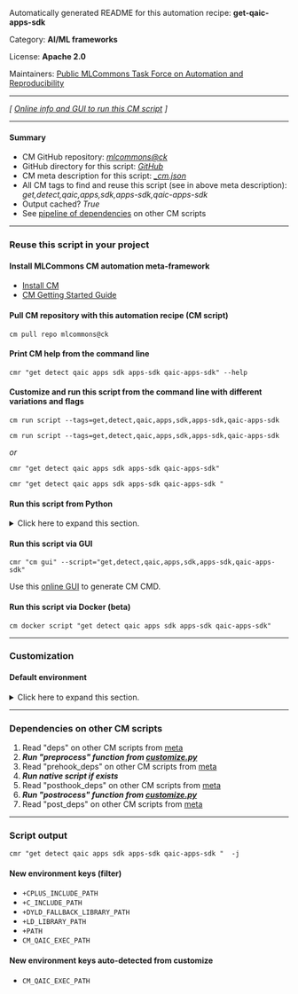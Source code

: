 Automatically generated README for this automation recipe: **get-qaic-apps-sdk**

Category: **AI/ML frameworks**

License: **Apache 2.0**

Maintainers: [Public MLCommons Task Force on Automation and Reproducibility](https://github.com/mlcommons/ck/blob/master/docs/taskforce.md)

---
*[ [Online info and GUI to run this CM script](https://access.cknowledge.org/playground/?action=scripts&name=get-qaic-apps-sdk,0a9e206af6764da9) ]*

---
#### Summary

* CM GitHub repository: *[mlcommons@ck](https://github.com/mlcommons/ck/tree/dev/cm-mlops)*
* GitHub directory for this script: *[GitHub](https://github.com/mlcommons/ck/tree/dev/cm-mlops/script/get-qaic-apps-sdk)*
* CM meta description for this script: *[_cm.json](_cm.json)*
* All CM tags to find and reuse this script (see in above meta description): *get,detect,qaic,apps,sdk,apps-sdk,qaic-apps-sdk*
* Output cached? *True*
* See [pipeline of dependencies](#dependencies-on-other-cm-scripts) on other CM scripts


---
### Reuse this script in your project

#### Install MLCommons CM automation meta-framework

* [Install CM](https://access.cknowledge.org/playground/?action=install)
* [CM Getting Started Guide](https://github.com/mlcommons/ck/blob/master/docs/getting-started.md)

#### Pull CM repository with this automation recipe (CM script)

```cm pull repo mlcommons@ck```

#### Print CM help from the command line

````cmr "get detect qaic apps sdk apps-sdk qaic-apps-sdk" --help````

#### Customize and run this script from the command line with different variations and flags

`cm run script --tags=get,detect,qaic,apps,sdk,apps-sdk,qaic-apps-sdk`

`cm run script --tags=get,detect,qaic,apps,sdk,apps-sdk,qaic-apps-sdk `

*or*

`cmr "get detect qaic apps sdk apps-sdk qaic-apps-sdk"`

`cmr "get detect qaic apps sdk apps-sdk qaic-apps-sdk " `


#### Run this script from Python

<details>
<summary>Click here to expand this section.</summary>

```python

import cmind

r = cmind.access({'action':'run'
                  'automation':'script',
                  'tags':'get,detect,qaic,apps,sdk,apps-sdk,qaic-apps-sdk'
                  'out':'con',
                  ...
                  (other input keys for this script)
                  ...
                 })

if r['return']>0:
    print (r['error'])

```

</details>


#### Run this script via GUI

```cmr "cm gui" --script="get,detect,qaic,apps,sdk,apps-sdk,qaic-apps-sdk"```

Use this [online GUI](https://cKnowledge.org/cm-gui/?tags=get,detect,qaic,apps,sdk,apps-sdk,qaic-apps-sdk) to generate CM CMD.

#### Run this script via Docker (beta)

`cm docker script "get detect qaic apps sdk apps-sdk qaic-apps-sdk" `

___
### Customization

#### Default environment

<details>
<summary>Click here to expand this section.</summary>

These keys can be updated via `--env.KEY=VALUE` or `env` dictionary in `@input.json` or using script flags.


</details>

___
### Dependencies on other CM scripts


  1. Read "deps" on other CM scripts from [meta](https://github.com/mlcommons/ck/tree/dev/cm-mlops/script/get-qaic-apps-sdk/_cm.json)
  1. ***Run "preprocess" function from [customize.py](https://github.com/mlcommons/ck/tree/dev/cm-mlops/script/get-qaic-apps-sdk/customize.py)***
  1. Read "prehook_deps" on other CM scripts from [meta](https://github.com/mlcommons/ck/tree/dev/cm-mlops/script/get-qaic-apps-sdk/_cm.json)
  1. ***Run native script if exists***
  1. Read "posthook_deps" on other CM scripts from [meta](https://github.com/mlcommons/ck/tree/dev/cm-mlops/script/get-qaic-apps-sdk/_cm.json)
  1. ***Run "postrocess" function from [customize.py](https://github.com/mlcommons/ck/tree/dev/cm-mlops/script/get-qaic-apps-sdk/customize.py)***
  1. Read "post_deps" on other CM scripts from [meta](https://github.com/mlcommons/ck/tree/dev/cm-mlops/script/get-qaic-apps-sdk/_cm.json)

___
### Script output
`cmr "get detect qaic apps sdk apps-sdk qaic-apps-sdk "  -j`
#### New environment keys (filter)

* `+CPLUS_INCLUDE_PATH`
* `+C_INCLUDE_PATH`
* `+DYLD_FALLBACK_LIBRARY_PATH`
* `+LD_LIBRARY_PATH`
* `+PATH`
* `CM_QAIC_EXEC_PATH`
#### New environment keys auto-detected from customize

* `CM_QAIC_EXEC_PATH`